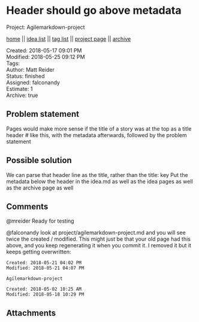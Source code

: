 # Header should go above metadata

Project: Agilemarkdown-project

[home](../../index.md) || [idea list](../../ideas.md) || [tag list](../../tags.md) || [project page](../../agilemarkdown-project.md) || [archive](../archive.md)

Created: 2018-05-17 09:01 PM  
Modified: 2018-05-25 09:12 PM  
Tags:   
Author: Matt Reider  
Status: finished  
Assigned: falconandy  
Estimate: 1  
Archive: true  

## Problem statement

Pages would make more sense if the title of a story was at the top as a title header # like this, with the metadata afterwards,
followed by the problem statement

## Possible solution

We can parse that header line as the title, rather than the title: key
Put the metadata below the header in the idea.md as well as the idea pages as well as the archive page as well


## Comments
 @mreider Ready for testing

 @falconandy look at project/agilemarkdown-project.md and you will see twice the created / modified. This might just be that your old page had this above, and you keep regenerating it when you commit it. I removed it but it keeps getting overwritten:

```
Created: 2018-05-21 04:02 PM
Modified: 2018-05-21 04:07 PM

Agilemarkdown-project

Created: 2018-05-02 10:25 AM
Modified: 2018-05-18 10:29 PM
```


## Attachments
